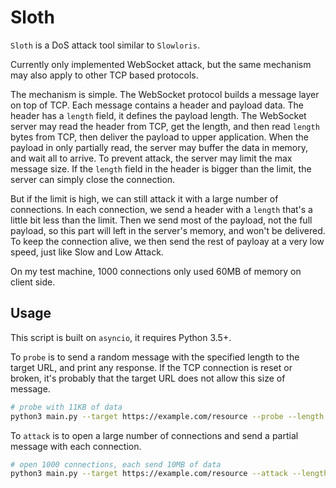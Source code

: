 Sloth
=====

`Sloth` is a DoS attack tool similar to `Slowloris`.

Currently only implemented WebSocket attack, but the same mechanism may also
apply to other TCP based protocols.

The mechanism is simple. The WebSocket protocol builds a message layer on
top of TCP. Each message contains a header and payload data. The header has a
`length` field, it defines the payload length. The WebSocket server may read
the header from TCP, get the length, and then read `length` bytes from TCP,
then deliver the payload to upper application. When the payload in only
partially read, the server may buffer the data in memory, and wait all to
arrive. To prevent attack, the server may limit the max message size. If the
`length` field in the header is bigger than the limit, the server can simply
close the connection.

But if the limit is high, we can still attack it with a large number of
connections. In each connection, we send a header with a `length` that's a
little bit less than the limit. Then we send most of the payload, not the
full payload, so this part will left in the server's memory, and won't be 
delivered. To keep the connection alive, we then send the rest of payloay
at a very low speed, just like Slow and Low Attack.

On my test machine, 1000 connections only used 60MB of memory on client side.


## Usage

This script is built on `asyncio`, it requires Python 3.5+.

To `probe` is to send a random message with the specified length to the target
URL, and print any response. If the TCP connection is reset or broken, it's
probably that the target URL does not allow this size of message.

```sh
# probe with 11KB of data
python3 main.py --target https://example.com/resource --probe --length 11000
```

To `attack` is to open a large number of connections and send a partial message
with each connection.

```sh
# open 1000 connections, each send 10MB of data
python3 main.py --target https://example.com/resource --attack --length 10000000 --number 1000
```
